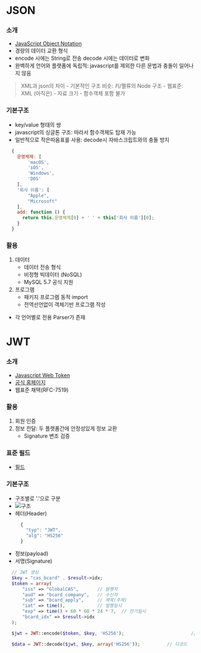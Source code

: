 # JSON

### 소개
  - [JavaScript Object Notation](https://www.json.org/json-ko.html)
  - 경량의 데이터 교환 형식
  - encode 시에는 String로 전송 decode 시에는 데이터로 변화
  - 완벽하게 언어와 플랫폼에 독립적: javascript를 제외한 다른 문법과 충돌이 일어나지 않음
  > XML과 json의 차이
    - 기본적인 구조 비슷: 키/팰류의 Node 구조
    - 웹표준: XML (아직은)
    - 자료 크기
    - 함수객체 포함 불가

### 기본구조
  - key/value 형태의 쌍
  - javascript의 싱글톤 구조: 따라서 함수객체도 탑재 가능
  - 일반적으로 작은따옴표를 사용: decode시 자바스크립트와의 충돌 방지
  ```javascript
    {
      운영체제: [
          'macOS',
          'iOS',
          'Windows',
          'DOS'
      ],
      '회사 이름': [
          "Apple",
          "Microsoft"
      ],
      add: function () {
        return this.운영체제[0] + ' ' + this['회사 이름'][0];
      }
    }
  ```

### 활용
  1. 데이터
      - 데이터 전송 형식
      - 비정형 빅데이터 (NoSQL)
      - MySQL 5.7 공식 지원
  2. 프로그램
      - 패키지 프로그램 동적 import
      - 전역선언없이 객체기반 프로그램 작성
  - 각 언어별로 전용 Parser가 존재

# JWT

### 소개
  - [Javascript Web Token](https://zetawiki.com/wiki/JSON%EC%9B%B9%ED%86%A0%ED%81%B0_JWT)
  - [공식 홈페이지](https://jwt.io/)
  - 웹표준 채택(RFC-7519)

### 활용
  1. 회원 인증
  2. 정보 전달: 두 플랫폼간에 안정성있게 정보 교환
      - Signature 변조 검증

### 표준 필드
  - [필드](https://zetawiki.com/wiki/JSON%EC%9B%B9%ED%86%A0%ED%81%B0_JWT#.ED.91.9C.EC.A4.80_.ED.95.84.EB.93.9C)

### 기본구조
  - 구조별로 '.'으로 구분
  - ![구조](https://velopert.com/wp-content/uploads/2016/12/jwt.png)
  - 헤더(Header)
      ```javascript
        {
          "typ": "JWT",
          "alg": "HS256"
        }
      ```
  - 정보(payload)
  - 서명(Signature)
  ```php
    // JWT 생성
    $key = "cas_bcard" . $result->idx;
    $token = array(
        "iss" => "GlobalCAS",       // 발행자
        "aud" => "bcard_company",   // 수신자
        "sub" => "bcard_apply",     // 제목(주제)
        "iat" => time(),            // 발행일시
        "exp" => time() + 60 * 60 * 24 * 7,  // 만기일시
        "bcard_idx" => $result->idx
    );

    $jwt = JWT::encode($token, $key, 'HS256');                         // 인코드

    $data = JWT::decode($jwt, $key, array('HS256'));          // 디코드
  ```
